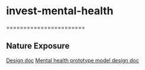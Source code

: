 # invest-mental-health
=======================

## Nature Exposure

[Design doc](https://docs.google.com/document/d/1h3M5kNG7UyWXREg6LEhTfY2tvIyI1dRjxHbpa8VTEEM/edit?usp=sharing)
[Mental health prototype model design doc](https://docs.google.com/document/d/1_d6IOOurUzfObgyQLN81KvM_KZz7eypWf4hYmoS7URM/edit#heading=h.5g60p2czv3bh)

